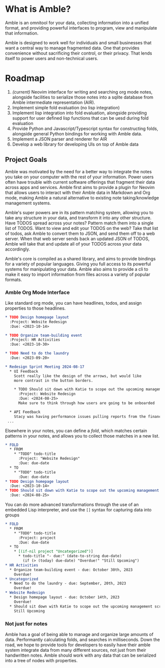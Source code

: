 # What is Amble?

Amble is an omnitool for your data, collecting information into a unified
format, and providing powerful interfaces to program, view and manipulate
that information.

Amble is designed to work well for individuals and small businesses that want a 
central way to manage fragmented data. One that provides convenience without
sacrificing their control, or their privacy. That lends itself to power users 
and non-technical users.

# Roadmap

1. *(current)* Neovim interface for writing and searching org mode notes, 
   alongside facilities to serialize those notes into a sqlite database
   from Amble intermediate representation (AIR).
2. Implement simple fold evaluation (no lisp integration)
3. Implement lisp integration into fold evaluation, alongside providing
   support for user defined lisp functions that can be uesd during
   fold evaluation
4. Provide Python and Javascript/Typescript syntax for constructing folds, 
   alongside general Python bindings for working with Amble data.
5. Implement a JSON parser and renderer for AIR
6. Develop a web library for developing UIs on top of Amble data

## Project Goals

Amble was motivated by the need for a better way to integrate the notes you take on your computer
with the rest of your information. Power users often have trouble with current
software offerings that fragment their data across apps and services. Amble first aims to provide a plugin for
Neovim that allows users to interact with their Amble data in Markdown and Org mode, 
making Amble a natural alternative to existing note taking/knowledge management systems.

Amble's super powers are in its pattern matching system, allowing you to take any structure in your data, and transform
it into any other structure. Have TODOS spread across your notes? Pattern match them into a single list of TODOS. 
Want to view and edit your TODOS on the web? Take that list of todos, ask Amble to convert them to JSON, and send
them off to a web server. When that web server sends back an updated JSON of TODOS, Amble will take that and update
all of your TODOS across your data accordingly.

Amble's core is compiled as a shared library, and aims to provide bindings for a variety of popular languages. Giving
you full access to its powerful systems for manipulating your data. Amble also aims to provide a cli to make it easy
to import information from files across a variety of popular formats.

### Amble Org Mode Interface

Like standard org mode, you can have headlines, todos,
and assign properties to those headlines.
```org
* TODO Design homepage layout
  :Project: Website Redesign
  :Due: <2023-10-14>

* TODO Organize team-building event
  :Project: HR Activities
  :Due: <2023-10-30>

* TODO Need to do the laundry
  :Due: <2023-09-20>

* Redesign Sprint Meeting 2024-08-17
  * UI Feedback
    Scott really like the design of the arrows, but would like
    more contrast in the button borders.

    * TODO Should sit down with Katie to scope out the upcoming management screen
      :Project: Website Redesign
      :Due: <2024-08-25>
      Make sure to think through how users are going to be onboarded

  * API Feedback
    Stacy was having performance issues pulling reports from the finance page
 ... 
```

Elsewhere in your notes, you can define a *fold*, which matches certain patterns in your notes,
and allows you to collect those matches in a new list.

```org
* FOLD
  * FROM
    * "TODO" todo-title
      :Project: "Website Redesign"
      :Due: due-date
  * TO
    * "TODO" todo-title
      :Due: due-date
* TODO Design homepage layout
  :Due: <2023-10-14>
* TODO Should sit down with Katie to scope out the upcoming management screen
  :Due: <2024-08-25>
```

You can do more advanced transformations through the use of an embedded Lisp interpreter,
and use the `[]` syntax for capturing data into groups

```org
* FOLD
  * FROM
    * "TODO" todo-title
      :Project: project
      :Due: due-date
  * TO
    * [(if-nil project "Uncategorized")]
      * todo-title "- due:" (date-to-string due-date)
        (if (> (today) due-date) "Overdue!" "Still Upcoming")
* HR Activities
  * Organize team-building event - due: October 30th, 2023
    Overdue!
* Uncategorized
  * Need to do the laundry - due: September, 20th, 2023
    Overdue!
* Website Redesign
  * Design homepage layout - due: October 14th, 2023
    Overdue!
  * Should sit down with Katie to scope out the upcoming management screen - due: August 25th, 2024
    Still Upcoming
```

### Not just for notes

Amble has a goal of being able to manage and organize large amounts of data. Performantly calculating folds,
and searches in milliseconds. Down the road, we hope to provide tools for developers to easily have their
amble system integrate data from many different sources, not just from their handwritten notes. Amble should
work with any data that can be serialized into a tree of nodes with properties.
